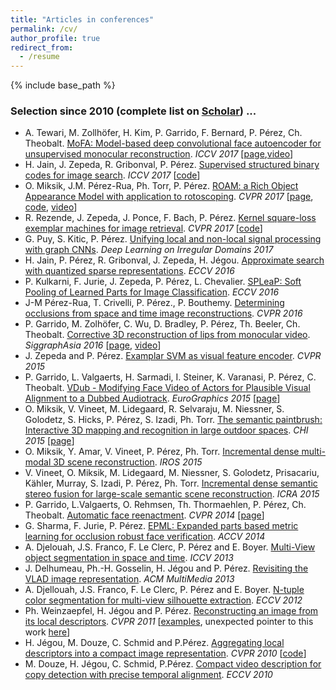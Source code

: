 ```yaml
---
title: "Articles in conferences"
permalink: /cv/
author_profile: true
redirect_from:
  - /resume
---
```


{% include base_path %}

### Selection since 2010 (complete list on [Scholar](https://scholar.google.fr/citations?user=8Cph5uQAAAAJ&hl=en)) ...
* A. Tewari, M. Zollhöfer, H. Kim, P. Garrido, F. Bernard, P. Pérez, Ch. Theobalt. [MoFA: Model-based deep convolutional face autoencoder for unsupervised monocular reconstruction](http://gvv.mpi-inf.mpg.de/projects/MZ/Papers/arXiv2017_FA/paper.pdf). *ICCV 2017* [[page](http://gvv.mpi-inf.mpg.de/projects/MZ/Papers/arXiv2017_FA/page.html),[video](https://www.youtube.com/watch?v=uIMpHZYB8fI)]
* H. Jain, J. Zepeda, R. Gribonval, P. Pérez. [Supervised structured binary codes for image search](https://arxiv.org/abs/1708.02932). *ICCV 2017* [[code](https://github.com/technicolor-research/subic)]
* O. Miksik, J.M. Pérez-Rua, Ph. Torr, P. Pérez. [ROAM: a Rich Object Appearance Model with application to rotoscoping](http://openaccess.thecvf.com/content_cvpr_2017/papers/Miksik_ROAM_A_Rich_CVPR_2017_paper.pdf). *CVPR 2017* [[page](http://www.miksik.co.uk/projects/rotoscoping/roam.html), [code](https://github.com/omiksik/roam), [video](https://youtu.be/UvO7IacS9pQ)]
* R. Rezende, J. Zepeda, J. Ponce, F. Bach, P. Pérez. [Kernel square-loss exemplar machines for image retrieval](http://openaccess.thecvf.com/content_cvpr_2017/papers/Rezende_Kernel_Square-Loss_Exemplar_CVPR_2017_paper.pdf). *CVPR 2017* [[code](https://github.com/rafarez/SLEM)]
* G. Puy, S. Kitic, P. Pérez. [Unifying local and non-local signal processing with graph CNNs](https://arxiv.org/pdf/1702.07759.pdf). *Deep Learning on Irregular Domains 2017*
* H. Jain, P. Pérez, R. Gribonval, J. Zepeda, H. Jégou. [Approximate search with quantized sparse representations](https://arxiv.org/abs/1608.03308). *ECCV 2016*
* P. Kulkarni, F. Jurie, J. Zepeda, P. Pérez, L. Chevalier.  [SPLeaP: Soft Pooling of Learned Parts for Image Classification](https://hal.archives-ouvertes.fr/hal-01350562). *ECCV 2016*
* J-M Pérez-Rua, T. Crivelli, P. Pérez., P. Bouthemy. [Determining occlusions from space and time image reconstructions](https://hal.archives-ouvertes.fr/hal-01307703). *CVPR 2016*
* P. Garrido, M. Zolhöfer, C. Wu, D. Bradley, P. Pérez, Th. Beeler, Ch. Theobalt. [Corrective 3D reconstruction of lips from monocular video](http://gvv.mpi-inf.mpg.de/files/SA2016/MonLipReconstruction-Low.pdf). *SiggraphAsia 2016* [[page](http://gvv.mpi-inf.mpg.de/projects/MonLipReconstruction/index.html), [video](https://youtu.be/N5bFhtlgRCc)]
* J. Zepeda and P. Pérez. [Examplar SVM as visual feature encoder](http://www.cv-foundation.org/openaccess/content_cvpr_2015/papers/Zepeda_Exemplar_SVMs_as_2015_CVPR_paper.pdf). *CVPR 2015*
* P. Garrido, L. Valgaerts, H. Sarmadi, I. Steiner, K. Varanasi, P. Pérez, C. Theobalt. [VDub - Modifying Face Video of Actors for Plausible Visual Alignment to a Dubbed Audiotrack](http://gvv.mpi-inf.mpg.de/files/EuroGraphics2015/dubbing_high.pdf). *EuroGraphics 2015* [[page](http://gvv.mpi-inf.mpg.de/projects/VisualDubbing/index.html)]
* O. Miksik, V. Vineet, M. Lidegaard, R. Selvaraju, M. Niessner, S. Golodetz, S. Hicks, P. Pérez, S. Izadi, Ph. Torr. [The semantic paintbrush: Interactive 3D mapping and recognition in large outdoor spaces](http://www.miksik.co.uk/papers/miksik2015chi.pdf). *CHI 2015* [[page](http://www.miksik.co.uk/projects/visually_impaired/glasses_for_visually_impaired.html)]
* O. Miksik, Y. Amar, V. Vineet, P. Pérez, Ph. Torr. [Incremental dense multi-modal 3D scene reconstruction](http://amar.io/data/papers/ondra2015iros.pdf). *IROS 2015*
* V. Vineet, O. Miksik, M. Lidegaard, M. Niessner, S. Golodetz, Prisacariu, Kähler, Murray, S. Izadi, P. Pérez, Ph. Torr. [Incremental dense semantic stereo fusion for large-scale semantic scene reconstruction](http://www.miksik.co.uk/papers/vineet2015icra.pdf). *ICRA 2015*
* P. Garrido, L.Valgaerts, O. Rehmsen, Th. Thormaehlen, P. Pérez, Ch. Theobalt. [Automatic face reenactment](http://gvv.mpi-inf.mpg.de/projects/FaceReenactment/files/FaceReenactment.pdf). *CVPR 2014* [[page](http://gvv.mpi-inf.mpg.de/projects/FaceReenactment/)]
* G. Sharma, F. Jurie, P. Pérez. [EPML: Expanded parts based metric learning for occlusion robust face verification](http://grvsharma.com/hpresources/sharma_epml_accv14.pdf). *ACCV 2014*
* A. Djelouah, J.S. Franco, F. Le Clerc, P. Pérez and E. Boyer. [Multi-View object segmentation in space and time](http://www.cv-foundation.org/openaccess/content_iccv_2013/papers/Djelouah_Multi-view_Object_Segmentation_2013_ICCV_paper.pdf). *ICCV 2013*
* J. Delhumeau, Ph.-H. Gosselin, H. Jégou and P. Pérez. [Revisiting the VLAD image representation](http://hal.inria.fr/docs/00/84/06/53/PDF/nextvlad.pdf). *ACM MultiMedia 2013*
* A. Djellouah, J.S. Franco, F. Le Clerc, P. Pérez and E. Boyer. [N-tuple color segmentation for multi-view silhouette extraction](http://hal.inria.fr/docs/00/73/57/18/PDF/Final_N-tuple_Multi-View_Silhouette_Extraction-1.pdf). *ECCV 2012*
* Ph. Weinzaepfel, H. Jégou and P. Pérez. [Reconstructing an image from its local descriptors](http://hal.archives-ouvertes.fr/docs/00/56/71/94/PDF/weinzaepfel_cvpr11.pdf). *CVPR 2011* [[examples](http://www.irisa.fr/texmex/people/jegou/projects/reconstructing/index.html), unexpected pointer to this work [here](http://nuit-blanche.blogspot.com/2011/10/dreaming-reconstructions.html)]
* H. Jégou, M. Douze, C. Schmid and P.Pérez. [Aggregating local descriptors into a compact image representation](http://lear.inrialpes.fr/pubs/2010/JDSP10/jegou_compactimagerepresentation.pdf). *CVPR 2010* [[code](http://lear.inrialpes.fr/src/inria_fisher/)]
* M. Douze, H. Jégou, C. Schmid, P.Pérez. [Compact video description for copy detection with precise temporal alignment](http://lear.inrialpes.fr/pubs/2010/DJSP10/douze_eccv10.pdf). *ECCV 2010*
